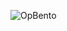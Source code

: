 ![OpBento](https://firebasestorage.googleapis.com/v0/b/smartkaksha-fe32c.appspot.com/o/opbento%2Fsuryansh44245ccad.png?alt=media)
